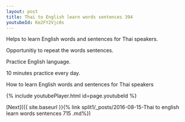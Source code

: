 ```yaml
---
layout: post
title: Thai to English learn words sentences 394 
youtubeId: Ke2FY2Vjc0s
---
```

 
 
Helps to learn English words and sentences for Thai speakers.

Opportunitiy to repeat the words sentences. 

Practice English language. 
 
10 minutes practice every day. 
 
How to learn English words and sentences for Thai speakers 
 
{% include youtubePlayer.html id=page.youtubeId %}
 
 
[Next]({{ site.baseurl }}{% link  split1/_posts/2016-08-15-Thai to english learn words sentences 715 .md%})
 
